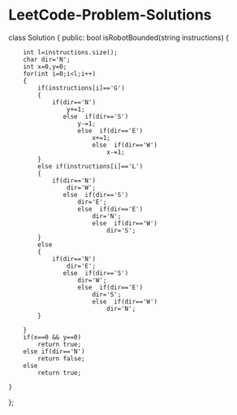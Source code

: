 # LeetCode-Problem-Solutions


class Solution {
public:
    bool isRobotBounded(string instructions) {
        
        int l=instructions.size();
        char dir='N';
        int x=0,y=0;
        for(int i=0;i<l;i++)
        {
            if(instructions[i]=='G')
            {
                if(dir=='N')
                    y+=1;
                   else  if(dir=='S')
                       y-=1;
                       else  if(dir=='E')
                           x+=1;
                           else  if(dir=='W')
                               x-=1;
            }
            else if(instructions[i]=='L')
            {
                if(dir=='N')
                    dir='W';
                   else  if(dir=='S')
                       dir='E';
                       else  if(dir=='E')
                           dir='N';
                           else  if(dir=='W')
                               dir='S';
            }
            else
            {
                if(dir=='N')
                    dir='E';
                   else  if(dir=='S')
                       dir='W';
                       else  if(dir=='E')
                           dir='S';
                           else  if(dir=='W')
                               dir='N';
            }
                
        }
        if(x==0 && y==0)
            return true;
        else if(dir=='N')
            return false;
        else
            return true;
        
    }
};
